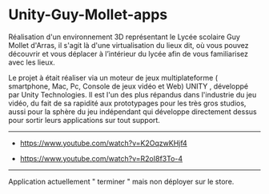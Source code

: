 # Unity-Guy-Mollet-apps

Réalisation d'un environnement 3D représentant le Lycée scolaire Guy Mollet d'Arras, il s'agit là d'une virtualisation du lieux dit,
où vous pouvez découvrir et vous déplacer à l’intérieur du lycée afin de vous familiarisez avec les lieux. 


Le projet à était réaliser via un moteur de jeux multiplateforme ( smartphone, Mac, Pc, Console de jeux vidéo et Web) UNITY , 
développé par Unity Technologies. Il est l'un des plus répandus dans l'industrie du jeu vidéo, du fait de sa rapidité aux prototypages
pour les très gros studios, aussi pour la sphère du jeu indépendant qui développe directement dessus pour sortir leurs applications
sur tout support.


---------------------------------------------------------------------------------------------------------------------------------

* https://www.youtube.com/watch?v=K2OqzwKHjf4

* https://www.youtube.com/watch?v=R2oI8f3To-4

----------------------------------------------------------------------------------------------------------------------------------

Application actuellement " terminer " mais non déployer sur le store.
